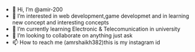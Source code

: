 - 👋 Hi, I’m @amir-200
- 👀 I’m interested in web development,game developmet and in learning new concept and interesting concepts
- 🌱 I’m currently learning Electronic & Telecomunication in university
- 💞️ I’m looking to collaborate on anything just ask
- 📫 How to reach me (amrshaikh382)this is my instagram id 

<!---
amir-200/amir-200 is a ✨ special ✨ repository because its `README.md` (this file) appears on your GitHub profile.
You can click the Preview link to take a look at your changes.
--->
